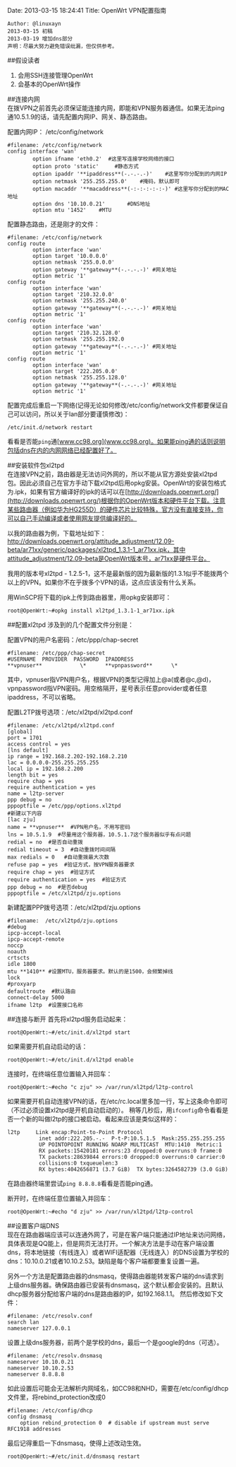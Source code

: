 Date: 2013-03-15 18:24:41
Title: OpenWrt VPN配置指南  
```
Author: @linuxayn 
2013-03-15 初稿
2013-03-19 增加dns部分
声明：尽最大努力避免错误纰漏，但仅供参考。
```
##假设读者
1. 会用SSH连接管理OpenWrt  
2. 会基本的OpenWrt操作   

##连接内网  
在拨VPN之前首先必须保证能连接内网，即能和VPN服务器通信。如果无法ping通10.5.1.9的话，请先配置内网IP、网关、静态路由。  

配置内网IP： /etc/config/network  
```
#filename: /etc/config/network
config interface 'wan' 
        option ifname 'eth0.2'  #这里写连接学校网络的接口
        option proto 'static'     #静态方式
        option ipaddr '**ipaddress**(-.-.-.-)'    #这里写你分配到的内网IP
        option netmask '255.255.255.0'    #掩码，默认即可
        option macaddr '**macaddress**(-:-:-:-:-:-)' #这里写你分配到的MAC地址
        option dns '10.10.0.21'       #DNS地址
        option mtu '1452'    #MTU
```
配置静态路由，还是刚才的文件：
```
#filename: /etc/config/network
config route
        option interface 'wan'
        option target '10.0.0.0' 
        option netmask '255.0.0.0'
        option gateway '**gateway**(-.-.-.-)' #网关地址
        option metric '1'
config route
        option interface 'wan'
        option target '210.32.0.0'
        option netmask '255.255.240.0'
        option gateway '**gateway**(-.-.-.-)' #网关地址
        option metric '1'
config route 
        option interface 'wan'
        option target '210.32.128.0'
        option netmask '255.255.192.0
        option gateway '**gateway**(-.-.-.-)' #网关地址
        option metric '1'
config route
        option interface 'wan'
        option target '222.205.0.0'
        option netmask '255.255.128.0'
        option gateway '**gateway**(-.-.-.-)' #网关地址
        option metric '1'
```
配置完成后重启一下网络(记得无论如何修改/etc/config/network文件都要保证自己可以访问，所以关于lan部分要谨慎修改)：  
    
    /etc/init.d/network restart

看看是否能```ping```通[www.cc98.org](www.cc98.org)。如果能ping通的话则说明包括dns在内的内网网络已经配置好了。

##安装软件包xl2tpd  
在连接VPN之前，路由器是无法访问外网的，所以不能从官方源处安装xl2tpd包。因此必须自己在官方手动下载xl2tpd后用opkg安装。OpenWrt的安装包格式为.ipk，如果有官方编译好的ipk的话可以在[http://downloads.openwrt.org/](http://downloads.openwrt.org/)根据你的OpenWrt版本和硬件平台下载。注意某些路由器（例如华为HG255D）的硬件芯片比较特殊，官方没有直接支持，你可以自己手动编译或者使用网友提供编译好的。

以我的路由器为例，下载地址如下：http://downloads.openwrt.org/attitude_adjustment/12.09-beta/ar71xx/generic/packages/xl2tpd_1.3.1-1_ar71xx.ipk，其中attitude_adjustment/12.09-beta是OpenWrt版本号，ar71xx是硬件平台。

我用的版本号xl2tpd - 1.2.5-1，这不是最新版的因为最新版的1.3.1似乎不能拨两个以上的VPN。如果你不在乎拨多个VPN的话，这点应该没有什么关系。  

用WinSCP将下载的ipk上传到路由器里，用opkg安装即可：  
    
    root@OpenWrt:~#opkg install xl2tpd_1.3.1-1_ar71xx.ipk

##配置xl2tpd
涉及到的几个配置文件分别是：

配置VPN的用户名密码：/etc/ppp/chap-secret
```
#filename: /etc/ppp/chap-secret
#USERNAME  PROVIDER  PASSWORD  IPADDRESS
**vpnuser**            \*      **vpnpassword**      \*
```
其中，vpnuser指VPN用户名，根据VPN的类型记得加上@a(或者@c,@d)，vpnpassword指VPN密码。用空格隔开，星号表示任意provider或者任意ipaddress，不可以省略。

  
配置L2TP拨号选项：/etc/xl2tpd/xl2tpd.conf   
```  
#filename: /etc/xl2tpd/xl2tpd.conf  
[global]
port = 1701
access control = yes
[lns default]
ip range = 192.168.2.202-192.168.2.210
lac = 0.0.0.0-255.255.255.255
local ip = 192.168.2.200
length bit = yes
require chap = yes
require authentication = yes
name = l2tp-server
ppp debug = no
pppoptfile = /etc/ppp/options.xl2tpd
#新建以下内容
[lac zju]
name = **vpnuser**  #VPN用户名，不用写密码
lns = 10.5.1.9  #尽量用这个服务器，10.5.1.7这个服务器似乎有点问题
redial = no  #是否自动重拨
redial timeout = 3  #自动重拨时间间隔
max redials = 0   #自动重拨最大次数
refuse pap = yes  #验证方式，按VPN服务器要求
require chap = yes  #验证方式
require authentication = yes  #验证方式
ppp debug = no  #是否debug
pppoptfile = /etc/xl2tpd/zju.options
```
新建配置PPP拨号选项：/etc/xl2tpd/zju.options
```  
#filename:  /etc/xl2tpd/zju.options  
#debug
ipcp-accept-local
ipcp-accept-remote
noccp
noauth
crtscts
idle 1800
mtu **1410** #设置MTU，服务器要求。默认的是1500，会频繁掉线
lock
#proxyarp
defaultroute  #默认路由
connect-delay 5000
ifname l2tp  #设置接口名称
```

##连接与断开
首先将xl2tpd服务启动起来：
  
    root@OpenWrt:~#/etc/init.d/xl2tpd start  

如果需要开机自动启动的话：

    root@OpenWrt:~#/etc/init.d/xl2tpd enable

连接时，在终端任意位置输入并回车：

    root@OpenWrt:~#echo "c zju" >> /var/run/xl2tpd/l2tp-control
如果需要开机自动连接VPN的话，在/etc/rc.local里多加一行，写上这条命令即可（不过必须设置xl2tpd是开机自动启动的）。
稍等几秒后，用```ifconfig```命令看看是否一个新的叫做l2tp的接口被启动。看起来应该是类似这样的：
```  
l2tp     Link encap:Point-to-Point Protocol
          inet addr:222.205.-.-  P-t-P:10.5.1.5  Mask:255.255.255.255
          UP POINTOPOINT RUNNING NOARP MULTICAST  MTU:1410  Metric:1
          RX packets:15420181 errors:23 dropped:0 overruns:0 frame:0
          TX packets:28639844 errors:0 dropped:0 overruns:0 carrier:0
          collisions:0 txqueuelen:3 
          RX bytes:4042656871 (3.7 GiB)  TX bytes:3264582739 (3.0 GiB)
```
在路由器终端里尝试```ping 8.8.8.8```看看是否能ping通。

断开时，在终端任意位置输入并回车：

    root@OpenWrt:~#echo "d zju" >> /var/run/xl2tpd/l2tp-control

##设置客户端DNS  
现在在路由器端应该可以连通外网了，可是在客户端只能通过IP地址来访问网络，具体表现是QQ能上，但是网页无法打开。一个解决方法是手动在客户端设置dns，将本地链接（有线连入）或者WIFI适配器（无线连入）的DNS设置为学校的dns：10.10.0.21或者10.10.2.53。缺陷是每个客户端都要重复设置一遍。  

另外一个方法是配置路由器的dnsmasq，使得路由器能转发客户端的dns请求到上级dns服务器。确保路由器已安装有dnsmasq，这个默认都会安装的。且默认dhcp服务器分配给客户端的dns是路由器的IP，如192.168.1.1。  然后修改如下文件：  
```
#filename: /etc/resolv.conf
search lan
nameserver 127.0.0.1
```  
设置上级dns服务器，前两个是学校的dns，最后一个是google的dns（可选）。
```
#filename: /etc/resolv.dnsmasq
nameserver 10.10.0.21
nameserver 10.10.2.53
nameserver 8.8.8.8
```  
如此设置后可能会无法解析内网域名，如CC98和NHD，需要在/etc/config/dhcp文件里，将rebind_protection改成0
```
#filename: /etc/config/dhcp
config dnsmasq
    option rebind_protection 0  # disable if upstream must serve RFC1918 addresses
```  
最后记得重启一下dnsmasq，使得上述改动生效。  

    root@OpenWrt:~#/etc/init.d/dnsmasq restart


